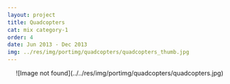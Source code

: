 ```yaml
---
layout: project
title: Quadcopters
cat: mix category-1
order: 4
date: Jun 2013 - Dec 2013
img: ../res/img/portimg/quadcopters/quadcopters_thumb.jpg
---
```


<center>![Image not found](../../res/img/portimg/quadcopters/quadcopters.jpg)</center>
